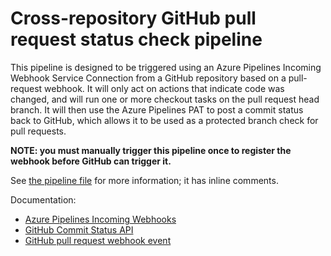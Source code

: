 # Cross-repository GitHub pull request status check pipeline

This pipeline is designed to be triggered using an Azure Pipelines Incoming Webhook Service Connection from a GitHub repository based on a pull-request webhook. It will only act on actions that indicate code was changed, and will run one or more checkout tasks on the pull request head branch. It will then use the Azure Pipelines PAT to post a commit status back to GitHub, which allows it to be used as a protected branch check for pull requests.

**NOTE: you must manually trigger this pipeline once to register the
webhook before GitHub can trigger it.**

See [the pipeline file](github__pahealy7__apim-configuation__pr.yml) for more information; it has inline comments.

Documentation:

- [Azure Pipelines Incoming Webhooks](https://docs.microsoft.com/en-us/azure/devops/release-notes/2020/pipelines/sprint-172-update#generic-webhook-based-triggers-for-yaml-pipelines)
- [GitHub Commit Status API](https://docs.github.com/en/rest/reference/repos#create-a-commit-status)
- [GitHub pull request webhook event](https://docs.github.com/en/developers/webhooks-and-events/webhook-events-and-payloads#pull_request)
